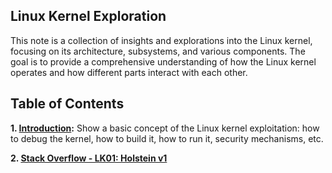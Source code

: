 ## Linux Kernel Exploration

This note is a collection of insights and explorations into the Linux kernel, focusing on its architecture, subsystems, and various components. The goal is to provide a comprehensive understanding of how the Linux kernel operates and how different parts interact with each other.

## Table of Contents
**1. [Introduction](/Linux_Kernel/Intro/README.md):** Show a basic concept of the Linux kernel exploitation: how to debug the kernel, how to build it, how to run it, security mechanisms, etc.

**2. [Stack Overflow - LK01: Holstein v1](/Linux_Kernel/LK01/)**
